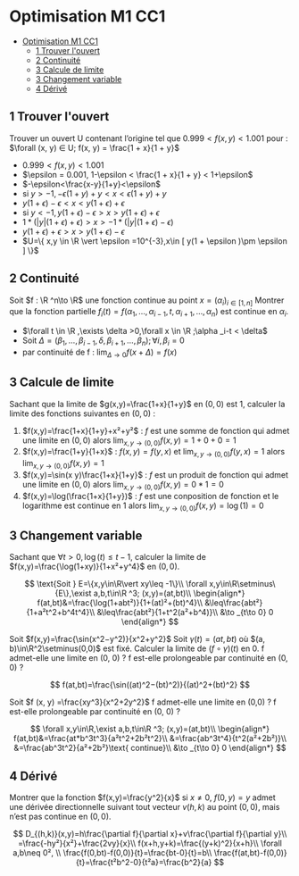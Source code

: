 # Optimisation M1 CC1

- [Optimisation M1 CC1](#optimisation-m1-cc1)
  - [1 Trouver l'ouvert](#1-trouver-louvert)
  - [2 Continuité](#2-continuité)
  - [3 Calcule de limite](#3-calcule-de-limite)
  - [3 Changement variable](#3-changement-variable)
  - [4 Dérivé](#4-dérivé)

## 1 Trouver l'ouvert

Trouver un ouvert U contenant l’origine tel que $0.999 < f (x, y) < 1.001$ pour : $\forall (x, y) ∈ U; f(x, y) = \frac{1 + x}{1 + y}$

- $0.999 < f (x, y) < 1.001$
- $\epsilon = 0.001, 1-\epsilon < \frac{1 + x}{1 + y} < 1+\epsilon$
- $-\epsilon<\frac{x-y}{1+y}<\epsilon$
- si $y > -1,-\epsilon(1+y)+y < x < \epsilon(1+y)+y$
- $y(1+\epsilon)-\epsilon < x < y(1+\epsilon)+\epsilon$
- $\text{si }y < -1,y(1+\epsilon)-\epsilon > x >y(1+\epsilon)+\epsilon$
- $1*(\vert y\vert (1+\epsilon)+\epsilon)>x>-1*(\vert y\vert (1+\epsilon)-\epsilon)$
- $y(1+\epsilon )+\epsilon > x > y(1+\epsilon )-\epsilon$
- $U=\{ x,y \in \R \vert \epsilon =10^{-3},x\in [ y(1 + \epsilon )\pm \epsilon ] \}$

## 2 Continuité

Soit $f : \R ^n\to \R$  une fonction continue au point $x=(\alpha _i)_{i\in [1,n]}$
Montrer que la fonction partielle $f_i(t) = f(\alpha _1,\dots , \alpha _{i−1}, t, \alpha _{i+1},\dots , \alpha _n)$ est continue en $\alpha _i$.

- $\forall t \in \R ,\exists \delta >0,\forall x \in \R ;\alpha _i-t < \delta$
- $\text{Soit }\Delta=(\beta _1,\dots , \beta _{i−1}, \delta, \beta _{i+1},\dots , \beta _n);\forall i,\beta _i=0$
- $\text{par continuité de f : }\lim _{\Delta \to 0}f(x+\Delta )=f(x)$

## 3 Calcule de limite

Sachant que la limite de $g(x,y)=\frac{1+x}{1+y}$ en $(0,0)$ est $1$, calculer la limite des fonctions suivantes en
$(0, 0)$ :

1. $f(x,y)=\frac{1+x}{1+y}+x²+y²$ : $f$ est une somme de fonction qui admet une limite en $(0,0)$ alors $\lim _{x,y\to(0,0)}f(x,y)=1+0+0=1$
1. $f(x,y)=\frac{1+y}{1+x}$ : $f(x,y)=f(y,x)$ et $\lim _{x,y\to(0,0)}f(y,x)=1$ alors $\lim _{x,y\to(0,0)}f(x,y)=1$
1. $f(x,y)=\sin(x y)\frac{1+x}{1+y}$ :  $f$ est un produit de fonction qui admet une limite en $(0,0)$ alors $\lim _{x,y\to(0,0)}f(x,y)=0*1=0$
1. $f(x,y)=\log(\frac{1+x}{1+y})$ : $f$ est une conposition de fonction et le logarithme est continue en $1$ alors $\lim _{x,y\to(0,0)}f(x,y)=\log(1)=0$

## 3 Changement variable

Sachant que $\forall t>0,\log(t)\leq t−1$, calculer la limite de $f(x,y)=\frac{\log(1+xy)}{1+x²+y^4}$ en $(0, 0)$.

$$
\text{Soit } E=\{x,y\in\R\vert xy\leq -1\}\\
\forall x,y\in\R\setminus\{E\},\exist a,b,t\in\R ^3; (x,y)=(at,bt)\\
\begin{align*}
f(at,bt)&=\frac{\log(1+abt²)}{1+(at)²+(bt)^4}\\
&\leq\frac{abt²}{1+a²t^2+b^4t^4}\\
&\leq\frac{abt²}{1+t^2(a²+b^4)}\\
&\to _{t\to 0} 0
\end{align*}
$$

Soit $f(x,y)=\frac{\sin(x^2−y^2)}{x^2+y^2}$
Soit $\gamma(t) = (at, bt)$ où $(a, b)\in\R^2\setminus(0,0)$ est fixé.
Calculer la limite de $(f\circ\gamma)(t)$ en $0$. 
f admet-elle une limite en (0, 0) ?
f est-elle prolongeable par continuité en (0, 0) ?

$$
f(at,bt)=\frac{\sin((at)^2−(bt)^2)}{(at)^2+(bt)^2}
$$

Soit $f (x, y) =\frac{xy^3}{x^2+2y^2}$
f admet-elle une limite en (0,0) ?
f est-elle prolongeable par continuité en (0, 0) ?

$$
\forall x,y\in\R,\exist a,b,t\in\R ^3; (x,y)=(at,bt)\\
\begin{align*}
f(at,bt)&=\frac{at*b^3t^3}{a²t^2+2b²t^2}\\
&=\frac{ab^3t^4}{t^2(a²+2b²)}\\
&=\frac{ab^3t^2}{a²+2b²}\text{ continue}\\
&\to _{t\to 0} 0
\end{align*}
$$

## 4 Dérivé
Montrer que la fonction $f(x,y)=\frac{y^2}{x}$ si $x\neq 0$, $f(0,y) = y$ admet une
dérivée directionnelle suivant tout vecteur $v(h,k)$ au point $( 0 , 0)$, mais n’est pas continue en $(0 , 0)$.

$$
D_{(h,k)}(x,y)=h\frac{\partial f}{\partial x}+v\frac{\partial f}{\partial y}\\
=\frac{-hy²}{x²}+\frac{2vy}{x}\\
f(x+h,y+k)=\frac{(y+k)^2}{x+h}\\
\forall a,b\neq 0², \\
\frac{f(0,bt)-f(0,0)}{t}=\frac{bt-0}{t}=b\\
\frac{f(at,bt)-f(0,0)}{t}=\frac{t²b^2-0}{t²a}=\frac{b^2}{a}
$$
